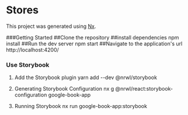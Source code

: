 

# Stores

This project was generated using [Nx](https://nx.dev).

###Getting Started
##Clone the repository
##install dependencies npm install
##Run the dev server npm start
##Navigate to the application's url http://localhost:4200/


### Use Storybook
1) Add the Storybook plugin
yarn add --dev @nrwl/storybook

2) Generating Storybook Configuration
nx g @nrwl/react:storybook-configuration google-book-app

3) Running Storybook
nx run google-book-app:storybook
